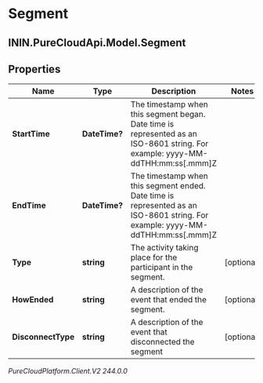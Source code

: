 # Segment

## ININ.PureCloudApi.Model.Segment

## Properties

|Name | Type | Description | Notes|
|------------ | ------------- | ------------- | -------------|
| **StartTime** | **DateTime?** | The timestamp when this segment began. Date time is represented as an ISO-8601 string. For example: yyyy-MM-ddTHH:mm:ss[.mmm]Z | |
| **EndTime** | **DateTime?** | The timestamp when this segment ended. Date time is represented as an ISO-8601 string. For example: yyyy-MM-ddTHH:mm:ss[.mmm]Z | |
| **Type** | **string** | The activity taking place for the participant in the segment. | [optional] |
| **HowEnded** | **string** | A description of the event that ended the segment. | [optional] |
| **DisconnectType** | **string** | A description of the event that disconnected the segment | [optional] |



_PureCloudPlatform.Client.V2 244.0.0_
